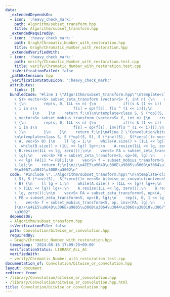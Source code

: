 ```yaml
---
data:
  _extendedDependsOn:
  - icon: ':heavy_check_mark:'
    path: Algorithm/subset_transform.hpp
    title: Algorithm/subset_transform.hpp
  _extendedRequiredBy:
  - icon: ':heavy_check_mark:'
    path: Gragh/Chromatic_Number_with_restoration.hpp
    title: Gragh/Chromatic_Number_with_restoration.hpp
  _extendedVerifiedWith:
  - icon: ':heavy_check_mark:'
    path: verify/Chromatic_Number_with_restoration.test.cpp
    title: verify/Chromatic_Number_with_restoration.test.cpp
  _isVerificationFailed: false
  _pathExtension: hpp
  _verificationStatusIcon: ':heavy_check_mark:'
  attributes:
    links: []
  bundledCode: "#line 1 \"Algorithm/subset_transform.hpp\"\ntemplate<class S, S (*op)(S,\
    \ S)> vector<S> subset_zeta_transform (vector<S> f, int n) {\n    rep(i, 0, n)\
    \ {\n        rep(s, 0, 1LL << n) {\n            if((s & (1 << i)) != 0) { // if\
    \ i in s\n                f[s] = op(f[s], f[s ^ (1 << i)]);\n            }\n \
    \       }\n    }\n    return f;\n}\n\ntemplate<class S, S (*op)(S, S), S (*inv)(S)>\
    \ vector<S> subset_mobius_transform (vector<S> f, int n) {\n    rrep(i, 0, n)\
    \ {\n        rep(s, 0, 1LL << n) {\n            if((s & (1 << i)) != 0) { // if\
    \ i in s\n                f[s] = op(f[s], inv(f[s ^ (1 << i)]));\n           \
    \ }\n        }\n    }\n    return f;\n}\n#line 2 \"Convolution/bitwise_or_convolution.hpp\"\
    \n\ntemplate<class S, S (*op)(S, S), S (*inv)(S),  S(*zero)()> vec<S> bitwise_or_convolution(vec<S>\
    \ A, vec<S> B) {\n    ll lg = 1;\n    while(A.size() > (1LL << lg)) lg++;\n  \
    \  while(B.size() > (1LL << lg)) lg++;\n    A.resize(1LL << lg, zero());\n   \
    \ B.resize(1LL << lg, zero());\n\n    vec<S> FA = subset_zeta_transform<S, op>(A,\
    \ lg);\n    vec<S> FB = subset_zeta_transform<S, op>(B, lg);\n    rep(i, 0, 1\
    \ << lg) FA[i] *= FB[i];\n    vec<S> f = subset_mobius_transform<S, op, inv>(FA,\
    \ lg);\n    return f;\n}\n//\u4EE5\u964D\u306E\u9805\u306B\u3064\u3044\u3066\u3001\
    0\u3067\u3042\u308B\u3002\n"
  code: "#include \"../Algorithm/subset_transform.hpp\"\n\ntemplate<class S, S (*op)(S,\
    \ S), S (*inv)(S),  S(*zero)()> vec<S> bitwise_or_convolution(vec<S> A, vec<S>\
    \ B) {\n    ll lg = 1;\n    while(A.size() > (1LL << lg)) lg++;\n    while(B.size()\
    \ > (1LL << lg)) lg++;\n    A.resize(1LL << lg, zero());\n    B.resize(1LL <<\
    \ lg, zero());\n\n    vec<S> FA = subset_zeta_transform<S, op>(A, lg);\n    vec<S>\
    \ FB = subset_zeta_transform<S, op>(B, lg);\n    rep(i, 0, 1 << lg) FA[i] *= FB[i];\n\
    \    vec<S> f = subset_mobius_transform<S, op, inv>(FA, lg);\n    return f;\n\
    }\n//\u4EE5\u964D\u306E\u9805\u306B\u3064\u3044\u3066\u30010\u3067\u3042\u308B\
    \u3002"
  dependsOn:
  - Algorithm/subset_transform.hpp
  isVerificationFile: false
  path: Convolution/bitwise_or_convolution.hpp
  requiredBy:
  - Gragh/Chromatic_Number_with_restoration.hpp
  timestamp: '2024-08-18 17:09:25+09:00'
  verificationStatus: LIBRARY_ALL_AC
  verifiedWith:
  - verify/Chromatic_Number_with_restoration.test.cpp
documentation_of: Convolution/bitwise_or_convolution.hpp
layout: document
redirect_from:
- /library/Convolution/bitwise_or_convolution.hpp
- /library/Convolution/bitwise_or_convolution.hpp.html
title: Convolution/bitwise_or_convolution.hpp
---
```

